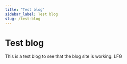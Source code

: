 ```yaml
---
title: "Test blog"
sidebar_label: Test blog
slug: /test-blog
---
```


<!--truncate-->

# Test blog

This is a test blog to see that the blog site is working. LFG